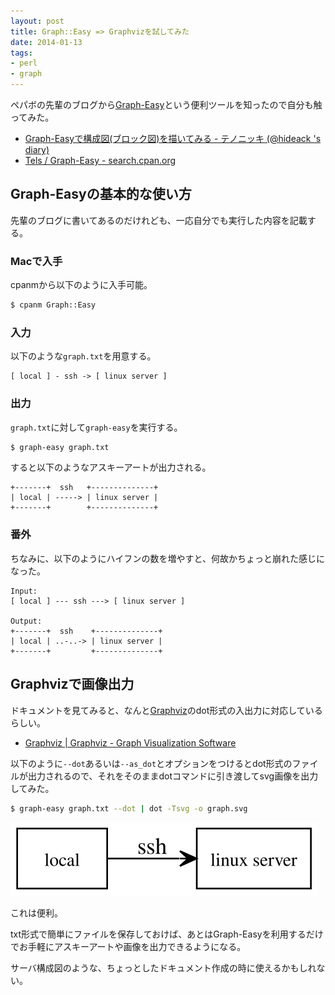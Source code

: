 ```yaml
---
layout: post
title: Graph::Easy => Graphvizを試してみた
date: 2014-01-13
tags: 
- perl
- graph
---
```

ペパボの先輩のブログから[Graph-Easy](http://search.cpan.org/~tels/Graph-Easy/)という便利ツールを知ったので自分も触ってみた。

 * [Graph-Easyで構成図(ブロック図)を描いてみる - テノニッキ (@hideack 's diary)](http://hideack.hatenablog.com/entry/2014/01/12/230627)
 * [Tels / Graph-Easy - search.cpan.org](http://search.cpan.org/~tels/Graph-Easy/)

## Graph-Easyの基本的な使い方

先輩のブログに書いてあるのだけれども、一応自分でも実行した内容を記載する。

### Macで入手

cpanmから以下のように入手可能。

```sh
$ cpanm Graph::Easy
```

### 入力

以下のような`graph.txt`を用意する。

```
[ local ] - ssh -> [ linux server ]
```

### 出力

`graph.txt`に対して`graph-easy`を実行する。

```sh
$ graph-easy graph.txt
```

すると以下のようなアスキーアートが出力される。

```
+-------+  ssh   +--------------+
| local | -----> | linux server |
+-------+        +--------------+
```

### 番外

ちなみに、以下のようにハイフンの数を増やすと、何故かちょっと崩れた感じになった。

```
Input:
[ local ] --- ssh ---> [ linux server ]

Output:
+-------+  ssh    +--------------+
| local | ..-..-> | linux server |
+-------+         +--------------+
```

## Graphvizで画像出力

ドキュメントを見てみると、なんと[Graphviz](http://www.graphviz.org/)のdot形式の入出力に対応しているらしい。

 * [Graphviz | Graphviz - Graph Visualization Software](http://www.graphviz.org/)

以下のように`--dot`あるいは`--as_dot`とオプションをつけるとdot形式のファイルが出力されるので、それをそのままdotコマンドに引き渡してsvg画像を出力してみた。

```sh
$ graph-easy graph.txt --dot | dot -Tsvg -o graph.svg
```

![](/images/2014/01/13/graph.svg)

これは便利。

txt形式で簡単にファイルを保存しておけば、あとはGraph-Easyを利用するだけでお手軽にアスキーアートや画像を出力できるようになる。

サーバ構成図のような、ちょっとしたドキュメント作成の時に使えるかもしれない。
